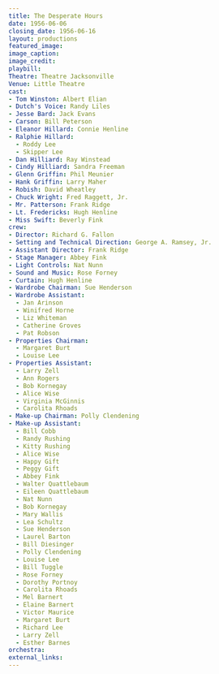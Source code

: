 ```yaml
---
title: The Desperate Hours
date: 1956-06-06
closing_date: 1956-06-16
layout: productions
featured_image:
image_caption:
image_credit:
playbill:
Theatre: Theatre Jacksonville
Venue: Little Theatre
cast:
- Tom Winston: Albert Elian
- Dutch's Voice: Randy Liles
- Jesse Bard: Jack Evans
- Carson: Bill Peterson
- Eleanor Hillard: Connie Henline
- Ralphie Hillard:
  - Roddy Lee
  - Skipper Lee
- Dan Hilliard: Ray Winstead
- Cindy Hilliard: Sandra Freeman
- Glenn Griffin: Phil Meunier
- Hank Griffin: Larry Maher
- Robish: David Wheatley
- Chuck Wright: Fred Raggett, Jr.
- Mr. Patterson: Frank Ridge
- Lt. Fredericks: Hugh Henline
- Miss Swift: Beverly Fink
crew:
- Director: Richard G. Fallon
- Setting and Technical Direction: George A. Ramsey, Jr.
- Assistant Director: Frank Ridge
- Stage Manager: Abbey Fink
- Light Controls: Nat Nunn
- Sound and Music: Rose Forney
- Curtain: Hugh Henline
- Wardrobe Chairman: Sue Henderson
- Wardrobe Assistant:
  - Jan Arinson
  - Winifred Horne
  - Liz Whiteman
  - Catherine Groves
  - Pat Robson
- Properties Chairman:
  - Margaret Burt
  - Louise Lee
- Properties Assistant:
  - Larry Zell
  - Ann Rogers
  - Bob Kornegay
  - Alice Wise
  - Virginia McGinnis
  - Carolita Rhoads
- Make-up Chairman: Polly Clendening
- Make-up Assistant:
  - Bill Cobb
  - Randy Rushing
  - Kitty Rushing
  - Alice Wise
  - Happy Gift
  - Peggy Gift
  - Abbey Fink
  - Walter Quattlebaum
  - Eileen Quattlebaum
  - Nat Nunn
  - Bob Kornegay
  - Mary Wallis
  - Lea Schultz
  - Sue Henderson
  - Laurel Barton
  - Bill Diesinger
  - Polly Clendening
  - Louise Lee
  - Bill Tuggle
  - Rose Forney
  - Dorothy Portnoy
  - Carolita Rhoads
  - Mel Barnert
  - Elaine Barnert
  - Victor Maurice
  - Margaret Burt
  - Richard Lee
  - Larry Zell
  - Esther Barnes
orchestra:
external_links:
---
```


